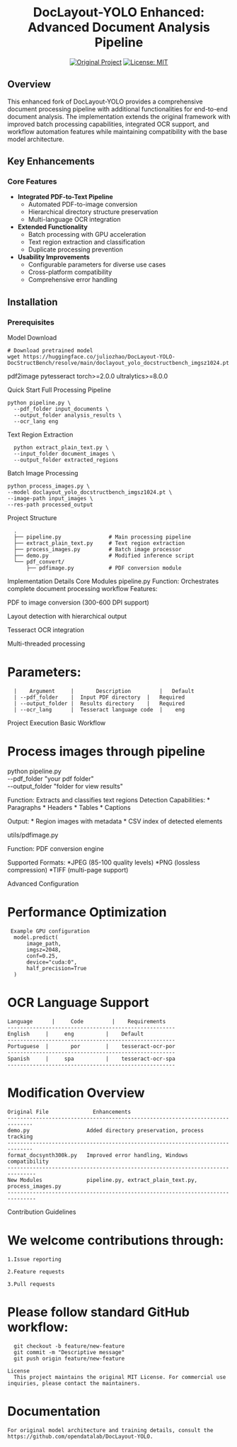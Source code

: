 <div align="center">
<h1>DocLayout-YOLO Enhanced: Advanced Document Analysis Pipeline</h1>

[![Original Project](https://img.shields.io/badge/Based%20on-DocLayout--YOLO-brightgreen)](https://github.com/opendatalab/DocLayout-YOLO)
[![License: MIT](https://img.shields.io/badge/License-MIT-blue.svg)](LICENSE)

</div>

## Overview
This enhanced fork of DocLayout-YOLO provides a comprehensive document processing pipeline with additional functionalities for end-to-end document analysis. The implementation extends the original framework with improved batch processing capabilities, integrated OCR support, and workflow automation features while maintaining compatibility with the base model architecture.

## Key Enhancements
### Core Features
- **Integrated PDF-to-Text Pipeline**
  - Automated PDF-to-image conversion
  - Hierarchical directory structure preservation
  - Multi-language OCR integration
- **Extended Functionality**
  - Batch processing with GPU acceleration
  - Text region extraction and classification
  - Duplicate processing prevention
- **Usability Improvements**
  - Configurable parameters for diverse use cases
  - Cross-platform compatibility
  - Comprehensive error handling

## Installation
### Prerequisites


Model Download

    # Download pretrained model
    wget https://huggingface.co/juliozhao/DocLayout-YOLO-DocStructBench/resolve/main/doclayout_yolo_docstructbench_imgsz1024.pt
  
  
  pdf2image pytesseract torch>=2.0.0 ultralytics>=8.0.0
  
  Quick Start
    Full Processing Pipeline
    
    python pipeline.py \
      --pdf_folder input_documents \
      --output_folder analysis_results \
      --ocr_lang eng

Text Region Extraction

      python extract_plain_text.py \
      --input_folder document_images \
      --output_folder extracted_regions

Batch Image Processing
  
    python process_images.py \
    --model doclayout_yolo_docstructbench_imgsz1024.pt \
    --image-path input_images \
    --res-path processed_output

Project Structure
 
      .
      ├── pipeline.py               # Main processing pipeline
      ├── extract_plain_text.py     # Text region extraction
      ├── process_images.py         # Batch image processor
      ├── demo.py                   # Modified inference script
      └── pdf_convert/
          ├── pdfimage.py           # PDF conversion module


Implementation Details
Core Modules
pipeline.py
Function: Orchestrates complete document processing workflow
Features:

PDF to image conversion (300-600 DPI support)

Layout detection with hierarchical output

Tesseract OCR integration

Multi-threaded processing

# Parameters:

      |    Argument     |       Description         |   Default      
      | --pdf_folder    |  Input PDF directory	|   Required  
      | --output_folder |  Results directory	|   Required  
      | --ocr_lang      |  Tesseract language code  |    eng        
      
      
     

Project Execution
Basic Workflow

# Process images through pipeline
python pipeline.py \
    --pdf_folder "your pdf folder" \
    --output_folder "folder for view results"

Function: Extracts and classifies text regions
Detection Capabilities:
      * Paragraphs
      * Headers
      * Tables
      * Captions

Output:
       * Region images with metadata
       * CSV index of detected elements

utils/pdfimage.py

Function: PDF conversion engine

Supported Formats:
  *JPEG (85-100 quality levels)
  *PNG (lossless compression)
  *TIFF (multi-page support)

Advanced Configuration

# Performance Optimization 
     Example GPU configuration
      model.predict(
          image_path,
          imgsz=2048,
          conf=0.25,
          device="cuda:0",
          half_precision=True
      )

# OCR Language Support

    Language	  |     Code	     |    Requirements
    -----------------------------------------------------
    English	    |     eng	       |    Default
    -----------------------------------------------------
    Portuguese  |	    por	       |    tesseract-ocr-por
    -----------------------------------------------------
    Spanish	    |     spa	       |    tesseract-ocr-spa
    -----------------------------------------------------

# Modification Overview
  
    Original File	           Enhancements      
    ------------------------------------------------------------------------------
    demo.py	                 Added directory preservation, process tracking
    ------------------------------------------------------------------------------
    format_docsynth300k.py	 Improved error handling, Windows compatibility
    -------------------------------------------------------------------------------
    New Modules	             pipeline.py, extract_plain_text.py, process_images.py
    -------------------------------------------------------------------------------

Contribution Guidelines

# We welcome contributions through:
  
    1.Issue reporting
  
    2.Feature requests
  
    3.Pull requests

# Please follow standard GitHub workflow:

      git checkout -b feature/new-feature
      git commit -m "Descriptive message"
      git push origin feature/new-feature
    
    License
      This project maintains the original MIT License. For commercial use inquiries, please contact the maintainers.
    
   # Documentation
         
    For original model architecture and training details, consult the https://github.com/opendatalab/DocLayout-YOLO.


